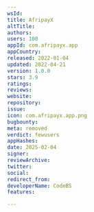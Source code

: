 ```yaml
---
wsId: 
title: AfripayX
altTitle: 
authors: 
users: 100
appId: com.afripayx.app
appCountry: 
released: 2022-01-04
updated: 2022-04-21
version: 1.0.0
stars: 3.9
ratings: 
reviews: 
website: 
repository: 
issue: 
icon: com.afripayx.app.png
bugbounty: 
meta: removed
verdict: fewusers
appHashes: 
date: 2025-02-04
signer: 
reviewArchive: 
twitter: 
social: 
redirect_from: 
developerName: CodeBS
features: 

---
```


